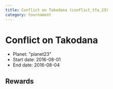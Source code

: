 ```yaml
---
title: Conflict on Takodana (conflict_tfa_23)
category: tournament
---
```

# Conflict on Takodana

  * Planet: "planet23"
  * Start date: 2016-08-01
  * End date: 2016-08-04

## Rewards

